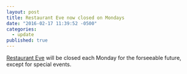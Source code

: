 ```yaml
---
layout: post
title: Restaurant Eve now closed on Mondays
date: "2016-02-17 11:39:52 -0500"
categories: 
  - update
published: true
---
```


[Restaurant Eve](http://www.restauranteve.com "Restaurant Eve") will be closed each Monday for the forseeable future, except for special events.
